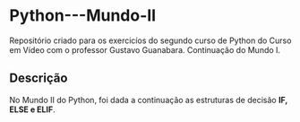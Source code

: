 # Python---Mundo-II
Repositório criado para os exercicíos do segundo curso de Python do Curso em Vídeo com o professor Gustavo Guanabara.
Continuação do Mundo I.

## Descrição

No Mundo II do Python, foi dada a continuação as estruturas de decisão **IF, ELSE e ELIF**. 
